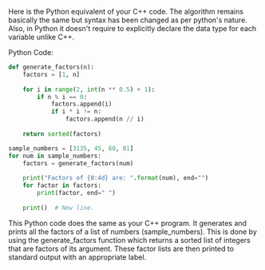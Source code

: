 Here is the Python equivalent of your C++ code. The algorithm remains basically the same but syntax has been changed as per python's nature. Also, in Python it doesn't require to explicitly declare the data type for each variable unlike C++. 

Python Code:
```python
def generate_factors(n):
    factors = [1, n]
    
    for i in range(2, int(n ** 0.5) + 1):
        if n % i == 0:
            factors.append(i)
            if i * i != n:
                factors.append(n // i)
                
    return sorted(factors)

sample_numbers = [3135, 45, 60, 81]
for num in sample_numbers:
    factors = generate_factors(num)
    
    print("Factors of {0:4d} are: ".format(num), end="")
    for factor in factors:
        print(factor, end=" ")
        
    print()  # New line.
```
This Python code does the same as your C++ program. It generates and prints all the factors of a list of numbers (sample_numbers). This is done by using the generate_factors function which returns a sorted list of integers that are factors of its argument. These factor lists are then printed to standard output with an appropriate label.

